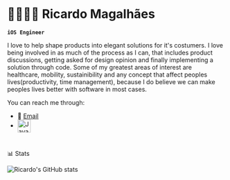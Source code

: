 # 🧙🏻‍♂️✨ Ricardo Magalhães

**`iOS Engineer`**

I love to help shape products into elegant solutions for it's costumers. I love being involved in as much of the process as I can, that includes product discussions, getting asked for design opinion and finally implementing a solution through code.
Some of my greatest areas of interest are healthcare, mobility, sustainibility and any concept that affect peoples lives(productivity, time management), because I do believe we can make peoples lives better with software in most cases.

You can reach me through:
* 📧 [Email](mailto:ricardomm201@gmail.com)
* <img align="center" alt="Java" width="30px" style="padding-right:10px;" src="https://cdn.freebiesupply.com/logos/large/2x/linkedin-icon-logo-png-transparent.png"/>

#
📊 Stats

![Ricardo's GitHub stats](https://github-readme-stats.vercel.app/api?username=ricardomsm&theme=rose_pine&show_icons=true)
